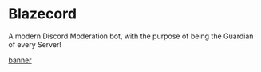 # Blazecord

A modern Discord Moderation bot, with the purpose of being the Guardian of every Server!

[banner](assets/BLAZEBANNER.png)